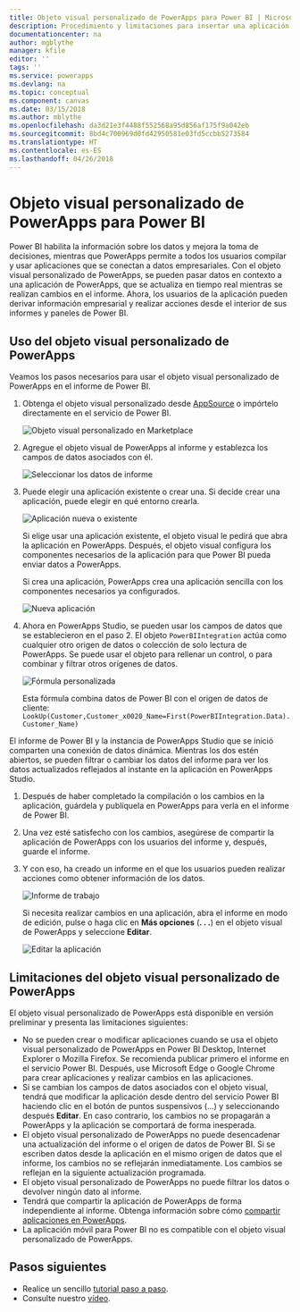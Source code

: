 ```yaml
---
title: Objeto visual personalizado de PowerApps para Power BI | Microsoft Docs
description: Procedimiento y limitaciones para insertar una aplicación en la que se usa el mismo origen de datos y se puede filtrar al igual que otros elementos de informe en Power BI
documentationcenter: na
author: mgblythe
manager: kfile
editor: ''
tags: ''
ms.service: powerapps
ms.devlang: na
ms.topic: conceptual
ms.component: canvas
ms.date: 03/15/2018
ms.author: mblythe
ms.openlocfilehash: da3d21e3f4488f552568a95d856af175f9a042eb
ms.sourcegitcommit: 8bd4c700969d0fd42950581e03fd5ccbb5273584
ms.translationtype: HT
ms.contentlocale: es-ES
ms.lasthandoff: 04/26/2018
---
```

# <a name="powerapps-custom-visual-for-power-bi"></a>Objeto visual personalizado de PowerApps para Power BI

Power BI habilita la información sobre los datos y mejora la toma de decisiones, mientras que PowerApps permite a todos los usuarios compilar y usar aplicaciones que se conectan a datos empresariales. Con el objeto visual personalizado de PowerApps, se pueden pasar datos en contexto a una aplicación de PowerApps, que se actualiza en tiempo real mientras se realizan cambios en el informe. Ahora, los usuarios de la aplicación pueden derivar información empresarial y realizar acciones desde el interior de sus informes y paneles de Power BI.

## <a name="using-the-powerapps-custom-visual"></a>Uso del objeto visual personalizado de PowerApps

Veamos los pasos necesarios para usar el objeto visual personalizado de PowerApps en el informe de Power BI.

1. Obtenga el objeto visual personalizado desde [AppSource](https://appsource.microsoft.com/product/power-bi-visuals/WA104381378?tab=Overview) o impórtelo directamente en el servicio de Power BI.

    ![Objeto visual personalizado en Marketplace](./media/powerapps-custom-visual/powerapps-store.png) 

1. Agregue el objeto visual de PowerApps al informe y establezca los campos de datos asociados con él.

    ![Seleccionar los datos de informe](./media/powerapps-custom-visual/add-visual-set-data.png)

1. Puede elegir una aplicación existente o crear una. Si decide crear una aplicación, puede elegir en qué entorno crearla.

    ![Aplicación nueva o existente](./media/powerapps-custom-visual/create-new-or-choose-app.png)

    Si elige usar una aplicación existente, el objeto visual le pedirá que abra la aplicación en PowerApps. Después, el objeto visual configura los componentes necesarios de la aplicación para que Power BI pueda enviar datos a PowerApps.

    Si crea una aplicación, PowerApps crea una aplicación sencilla con los componentes necesarios ya configurados.

    ![Nueva aplicación](./media/powerapps-custom-visual/new-app.png)

1. Ahora en PowerApps Studio, se pueden usar los campos de datos que se establecieron en el paso 2. El objeto `PowerBIIntegration` actúa como cualquier otro origen de datos o colección de solo lectura de PowerApps. Se puede usar el objeto para rellenar un control, o para combinar y filtrar otros orígenes de datos.

    ![Fórmula personalizada](./media/powerapps-custom-visual/custom-formula.png)

    Esta fórmula combina datos de Power BI con el origen de datos de cliente: `LookUp(Customer,Customer_x0020_Name=First(PowerBIIntegration.Data).Customer_Name)`

 El informe de Power BI y la instancia de PowerApps Studio que se inició comparten una conexión de datos dinámica. Mientras los dos estén abiertos, se pueden filtrar o cambiar los datos del informe para ver los datos actualizados reflejados al instante en la aplicación en PowerApps Studio.

1. Después de haber completado la compilación o los cambios en la aplicación, guárdela y publíquela en PowerApps para verla en el informe de Power BI.

1. Una vez esté satisfecho con los cambios, asegúrese de compartir la aplicación de PowerApps con los usuarios del informe y, después, guarde el informe.

1. Y con eso, ha creado un informe en el que los usuarios pueden realizar acciones como obtener información de los datos.

    ![Informe de trabajo](./media/powerapps-custom-visual/working-report.gif)

    Si necesita realizar cambios en una aplicación, abra el informe en modo de edición, pulse o haga clic en **Más opciones** (**. . .**) en el objeto visual de PowerApps y seleccione **Editar**.

    ![Editar la aplicación](./media/powerapps-custom-visual/edit-app.png)

## <a name="limitations-of-the-powerapps-custom-visual"></a>Limitaciones del objeto visual personalizado de PowerApps

El objeto visual personalizado de PowerApps está disponible en versión preliminar y presenta las limitaciones siguientes:

- No se pueden crear o modificar aplicaciones cuando se usa el objeto visual personalizado de PowerApps en Power BI Desktop, Internet Explorer o Mozilla Firefox. Se recomienda publicar primero el informe en el servicio Power BI. Después, use Microsoft Edge o Google Chrome para crear aplicaciones y realizar cambios en las aplicaciones.
- Si se cambian los campos de datos asociados con el objeto visual, tendrá que modificar la aplicación desde dentro del servicio Power BI haciendo clic en el botón de puntos suspensivos (...) y seleccionando después **Editar**. En caso contrario, los cambios no se propagarán a PowerApps y la aplicación se comportará de forma inesperada.
- El objeto visual personalizado de PowerApps no puede desencadenar una actualización del informe o el origen de datos de Power BI. Si se escriben datos desde la aplicación en el mismo origen de datos que el informe, los cambios no se reflejarán inmediatamente. Los cambios se reflejan en la siguiente actualización programada.
- El objeto visual personalizado de PowerApps no puede filtrar los datos o devolver ningún dato al informe.
- Tendrá que compartir la aplicación de PowerApps de forma independiente al informe. Obtenga información sobre cómo [compartir aplicaciones en PowerApps](share-app.md).
- La aplicación móvil para Power BI no es compatible con el objeto visual personalizado de PowerApps.

## <a name="next-steps"></a>Pasos siguientes

* Realice un sencillo [tutorial paso a paso](embed-powerapps-powerbi.md).
* Consulte nuestro [vídeo](https://aka.ms/powerappscustomvisualvideo).